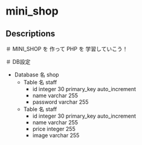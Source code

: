 # mini_shop

## Descriptions

＃ MINI_SHOP を 作って PHP を 学習していこう！

＃ DB設定
- Database 名 shop
    - Table 名 staff
        - id integer 30 primary_key auto_increment
        - name varchar 255        
        - password varchar 255
    - Table 名 staff
        - id integer 30 primary_key auto_increment
        - name varchar 255
        - price integer 255
        - image varchar 255
